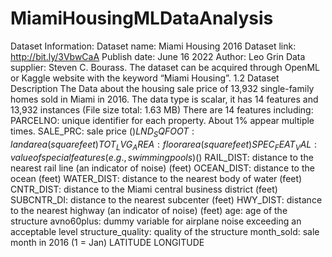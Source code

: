 # MiamiHousingMLDataAnalysis
Dataset Information:
Dataset name: Miami Housing 2016
Dataset link: http://bit.ly/3VbwCaA
Publish date: June 16 2022
Author: Leo Grin
Data supplier: Steven C. Bourass.
The dataset can be acquired through OpenML or Kaggle website with the keyword “Miami Housing”.
1.2 Dataset Description
The Data about the housing sale price of 13,932 single-family homes sold in Miami in 2016. The data type is scalar, it has 14 features and 13,932 instances (File size total: 1.63 MB)
There are 14 features including:
PARCELNO: unique identifier for each property. About 1% appear multiple times.
SALE_PRC: sale price ($)
LND_SQFOOT: land area (square feet) 
TOT_LVG_AREA: floor area (square feet) 
SPEC_FEAT_VAL: value of special features (e.g., swimming pools) ($)
RAIL_DIST: distance to the nearest rail line (an indicator of noise) (feet)
OCEAN_DIST: distance to the ocean (feet) 
WATER_DIST: distance to the nearest body of water (feet) 
CNTR_DIST: distance to the Miami central business district (feet)
SUBCNTR_DI: distance to the nearest subcenter (feet)
HWY_DIST: distance to the nearest highway (an indicator of noise) (feet) 
age: age of the structure
avno60plus: dummy variable for airplane noise exceeding an acceptable level 
structure_quality: quality of the structure 
month_sold: sale month in 2016 (1 = Jan)
LATITUDE
LONGITUDE

